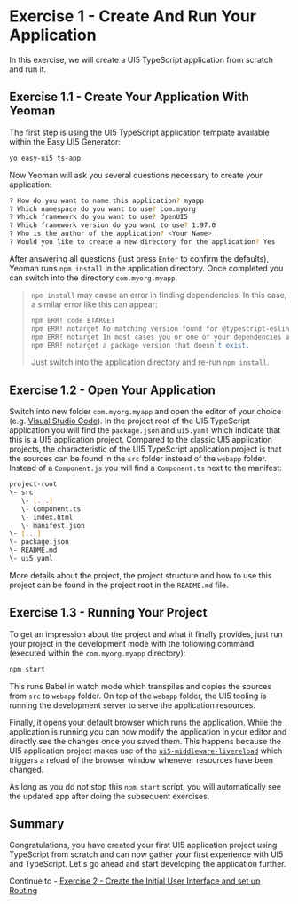 # Exercise 1 - Create And Run Your Application

In this exercise, we will create a UI5 TypeScript application from scratch and run it.

## Exercise 1.1 - Create Your Application With Yeoman

The first step is using the UI5 TypeScript application template available within the Easy UI5 Generator:

```sh
yo easy-ui5 ts-app
```

Now Yeoman will ask you several questions necessary to create your application:

```sh
? How do you want to name this application? myapp
? Which namespace do you want to use? com.myorg
? Which framework do you want to use? OpenUI5
? Which framework version do you want to use? 1.97.0
? Who is the author of the application? <Your Name>
? Would you like to create a new directory for the application? Yes
```

After answering all questions (just press `Enter` to confirm the defaults), Yeoman runs `npm install` in the application directory. Once completed you can switch into the directory `com.myorg.myapp`.

> `npm install` may cause an error in finding dependencies. In this case, a similar error like this can appear:
>
> ```sh
> npm ERR! code ETARGET
> npm ERR! notarget No matching version found for @typescript-eslint/eslint-plugin@^5.6.0.
> npm ERR! notarget In most cases you or one of your dependencies are requesting
> npm ERR! notarget a package version that doesn't exist.
> ```
>
> Just switch into the application directory and re-run `npm install`.

## Exercise 1.2 - Open Your Application

Switch into new folder `com.myorg.myapp` and open the editor of your choice (e.g. [Visual Studio Code](https://code.visualstudio.com/)). In the project root of the UI5 TypeScript application you will find the `package.json` and `ui5.yaml` which indicate that this is a UI5 application project. Compared to the classic UI5 application projects, the characteristic of the UI5 TypeScript application project is that the sources can be found in the `src` folder instead of the `webapp` folder. Instead of a `Component.js` you will find a `Component.ts` next to the manifest:

```sh
project-root
\- src
   \- [...]
   \- Component.ts
   \- index.html
   \- manifest.json
\- [...]
\- package.json
\- README.md
\- ui5.yaml
```

More details about the project, the project structure and how to use this project can be found in the project root in the `README.md` file.

## Exercise 1.3 - Running Your Project

To get an impression about the project and what it finally provides, just run your project in the development mode with the following command (executed within the `com.myorg.myapp` directory):

```sh
npm start
```

This runs Babel in watch mode which transpiles and copies the sources from `src` to `webapp` folder. On top of the `webapp` folder, the UI5 tooling is running the development server to serve the application resources.

Finally, it opens your default browser which runs the application. While the application is running you can now modify the application in your editor and directly see the changes once you saved them. This happens because the UI5 application project makes use of the [`ui5-middleware-livereload`](https://www.npmjs.com/package/ui5-middleware-livereload) which triggers a reload of the browser window whenever resources have been changed.

As long as you do not stop this `npm start` script, you will automatically see the updated app after doing the subsequent exercises.

## Summary

Congratulations, you have created your first UI5 application project using TypeScript from scratch and can now gather your first experience with UI5 and TypeScript. Let's go ahead and start developing the application further.

Continue to - [Exercise 2 - Create the Initial User Interface and set up Routing](../ex2/README.md)
